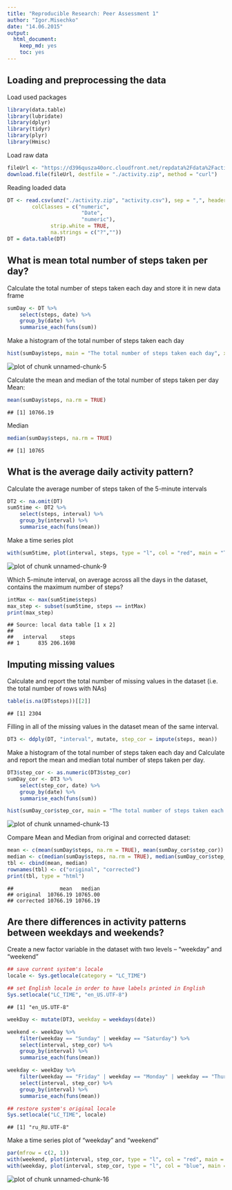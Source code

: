 ```yaml
---
title: "Reproducible Research: Peer Assessment 1"
author: "Igor.Misechko"
date: "14.06.2015"
output: 
  html_document:
    keep_md: yes
    toc: yes
---
```



## Loading and preprocessing the data
Load used packages

```r
library(data.table)
library(lubridate)
library(dplyr)
library(tidyr)
library(plyr)
library(Hmisc)
```
Load raw data

```r
fileUrl <- "https://d396qusza40orc.cloudfront.net/repdata%2Fdata%2Factivity.zip"
download.file(fileUrl, destfile = "./activity.zip", method = "curl")
```

Reading loaded data

```r
DT <- read.csv(unz("./activity.zip", "activity.csv"), sep = ",", header = TRUE, 
    	colClasses = c("numeric",
                        "Date",
                        "numeric"),
              strip.white = TRUE,
              na.strings = c("?",""))
DT = data.table(DT)
```

## What is mean total number of steps taken per day?
Calculate the total number of steps taken each day and store it in new data frame

```r
sumDay <- DT %>%
    select(steps, date) %>%
    group_by(date) %>%
    summarise_each(funs(sum))
```

Make a histogram of the total number of steps taken each day

```r
hist(sumDay$steps, main = "The total number of steps taken each day", xlab = "Steps per day")
```

![plot of chunk unnamed-chunk-5](figure/unnamed-chunk-5-1.png) 

Calculate the mean and median of the total number of steps taken per day  
Mean:

```r
mean(sumDay$steps, na.rm = TRUE)
```

```
## [1] 10766.19
```
Median

```r
median(sumDay$steps, na.rm = TRUE)
```

```
## [1] 10765
```

## What is the average daily activity pattern?
Calculate the average number of steps taken of the 5-minute intervals

```r
DT2 <- na.omit(DT)
sum5time <- DT2 %>%
    select(steps, interval) %>%
    group_by(interval) %>%
    summarise_each(funs(mean))
```

Make a time series plot

```r
with(sum5time, plot(interval, steps, type = "l", col = "red", main = "The average daily activity pattern", xlab = "Interval", pch = 20))
```

![plot of chunk unnamed-chunk-9](figure/unnamed-chunk-9-1.png) 

Which 5-minute interval, on average across all the days in the dataset, contains the maximum number of steps?

```r
intMax <- max(sum5time$steps)
max_step <- subset(sum5time, steps == intMax)
print(max_step)
```

```
## Source: local data table [1 x 2]
## 
##   interval    steps
## 1      835 206.1698
```

## Imputing missing values
Calculate and report the total number of missing values in the dataset (i.e. the total number of rows with NAs)

```r
table(is.na(DT$steps))[[2]]
```

```
## [1] 2304
```

Filling in all of the missing values in the dataset mean of the same interval.

```r
DT3 <- ddply(DT, "interval", mutate, step_cor = impute(steps, mean))
```

Make a histogram of the total number of steps taken each day and Calculate and report the mean and median total number of steps taken per day.

```r
DT3$step_cor <- as.numeric(DT3$step_cor)
sumDay_cor <- DT3 %>%
    select(step_cor, date) %>%
    group_by(date) %>%
    summarise_each(funs(sum))

hist(sumDay_cor$step_cor, main = "The total number of steps taken each day. Corrected dataset", xlab = "Steps per day")
```

![plot of chunk unnamed-chunk-13](figure/unnamed-chunk-13-1.png) 

Compare Mean and Median from original and corrected dataset:

```r
mean <- c(mean(sumDay$steps, na.rm = TRUE), mean(sumDay_cor$step_cor))
median <- c(median(sumDay$steps, na.rm = TRUE), median(sumDay_cor$step_cor))
tbl <- cbind(mean, median)
rownames(tbl) <- c("original", "corrected")
print(tbl, type = "html")
```

```
##               mean   median
## original  10766.19 10765.00
## corrected 10766.19 10766.19
```


## Are there differences in activity patterns between weekdays and weekends?

Create a new factor variable in the dataset with two levels – “weekday” and “weekend”

```r
## save current system's locale
locale <- Sys.getlocale(category = "LC_TIME")

## set English locale in order to have labels printed in English
Sys.setlocale("LC_TIME", "en_US.UTF-8")
```

```
## [1] "en_US.UTF-8"
```

```r
weekDay <- mutate(DT3, weekday = weekdays(date))

weekend <- weekDay %>%
    filter(weekday == "Sunday" | weekday == "Saturday") %>%
    select(interval, step_cor) %>%
    group_by(interval) %>%
    summarise_each(funs(mean))

weekday <- weekDay %>%
    filter(weekday == "Friday" | weekday == "Monday" | weekday == "Thursday" | weekday == "Tuesday" | weekday == "Wednesday") %>%
    select(interval, step_cor) %>%
    group_by(interval) %>%
    summarise_each(funs(mean))

## restore system's original locale
Sys.setlocale("LC_TIME", locale)
```

```
## [1] "ru_RU.UTF-8"
```

Make a time series plot of “weekday” and “weekend”

```r
par(mfrow = c(2, 1))
with(weekend, plot(interval, step_cor, type = "l", col = "red", main = "The average daily activity pattern of weekend", xlab = "Interval", pch = 20))
with(weekday, plot(interval, step_cor, type = "l", col = "blue", main = "The average daily activity pattern of weekday", xlab = "Interval", pch = 20))
```

![plot of chunk unnamed-chunk-16](figure/unnamed-chunk-16-1.png) 
